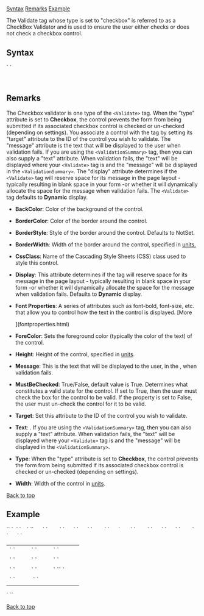 # <Validate type="checkbox">

<a name="top"></a>

[Syntax](#syntax) [Remarks](#remarks) [Example](#example)

The Validate tag whose type is set to "checkbox" is referred to as a CheckBox Validator and is used to ensure the user either checks or does not check a checkbox control.

<a name="syntax"></a>

## Syntax

<div class="Code">`<Validate`  
`` BackColor="_color name_|#dddddd"  
    BorderColor="_color name_|#dddddd"  
    BorderStyle="**NotSet**|None|Dotted|Dashed|Solid|Double|Groove|Ridge| Inset|Outset"  
    BorderWidth="_size_"  
    CssClass="_string_"  
    Display="Static|**Dynamic**"`  
`   Font-Bold="True|**False**"  
    Font-Italic="True|**False**"  
    Font-Names="_string_"  
    Font-Overline="True|**False**"  
    Font-Size="_string_|Smaller|Larger|XX-Small|X-Small|Small|Medium| Large|X-Large|XX-Large"  
    Font-Strikeout="True|**False**"  
    Font-Underline="True|**False**"  
    ForeColor="_color name_|#dddddd"  
    Height="_size_"  
    Message="_string_"  
    MustBeChecked="**True**|False"  
    Target="_string_"  
    Text="_string_"  
    Type="Checkbox"  
    Width="_size_"``  
`/> `</div>

 <a name="remarks"></a>

## Remarks

The Checkbox validator is one type of the `<Validate>` tag. When the "type" attribute is set to **Checkbox**, the control prevents the form from being submitted if its associated checkbox control is checked or un-checked (depending on settings). You associate a control with the <span style="font-family: monospace;" xmlns="http://www.w3.org/1999/xhtml"><Validate></span> tag by setting its "target" attribute to the ID of the control you wish to validate. The "message" attribute is the text that will be displayed to the user when validation fails. If you are using the `<ValidationSummary>` tag, then you can also supply a "text" attribute. When validation fails, the "text" will be displayed where your `<Validate>` tag is and the "message" will be displayed in the `<ValidationSummary>`. The "display" attribute determines if the `<Validate>` tag will reserve space for its message in the page layout - typically resulting in blank space in your form -or whether it will dynamically allocate the space for the message when validation fails. The `<Validate>` tag defaults to **Dynamic** display.  

*   **BackColor**: Color of the background of the control.  

*   **BorderColor**: Color of the border around the control.  

*   **BorderStyle**: Style of the border around the control. Defaults to NotSet.  

*   **BorderWidth**: Width of the border around the control, specified in [units.](units.html)  

*   **CssClass**: Name of the Cascading Style Sheets (CSS) class used to style this control.  

*   **Display**: This attribute determines if the <Validate> tag will reserve space for its message in the page layout - typically resulting in blank space in your form -or whether it will dynamically allocate the space for the message when validation fails. Defaults to **Dynamic** display.  

*   **Font Properties**: A series of attributes such as font-bold, font-size, etc. that allow you to control how the text in the control is displayed. [More  

    ](fontproperties.html)
*   **ForeColor**: Sets the foreground color (typically the color of the text) of the control.  

*   **Height**: Height of the control, specified in [units](units.html).  

*   **Message**: This is the text that will be displayed to the user, in the <span style="font-family: monospace;" xmlns="http://www.w3.org/1999/xhtml"><ValidationSummary></span>, when validation fails.  

*   **MustBeChecked**: True/False, default value is True. Determines what constitutes a valid state for the control. If set to True, then the user must check the box for the control to be valid. If the property is set to False, the user must un-check the control for it to be valid.  

*   **Target**: Set this attribute to the ID of the control you wish to validate.  

*   **Text**: . If you are using the `<ValidationSummary>` tag, then you can also supply a "text" attribute. When validation fails, the "text" will be displayed where your `<Validate>` tag is and the "message" will be displayed in the `<ValidationSummary>`.  

*   **Type**: When the "type" attribute is set to **Checkbox**, the control prevents the form from being submitted if its associated checkbox control is checked or un-checked (depending on settings).  

*   **Width**: Width of the control in [units](units.html).  

[Back to top](#top)<a name="example"></a>

## Example

<div class="Code" xmlns="">`<AddForm>`  
`  <SubmitCommand CommandText="INSERT INTO Users(FirstName, LastName) VALUES(@FirstName, @LastName)" />`  
`    <table>`  
``      <tr>`  
`        <td>`  
`          <Label For="txtFirstName" Text="First Name" />`  
`          <TextBox Id="txtFirstName" DataField="FirstName" DataType="string" />`  
`        </td>`  
`      </tr>`  
`      <tr>`  
`        <td>`  
`          <Label For="txtLastName" Text="Last Name" />`  
`          <TextBox Id="txtLastName" DataField="LastName" DataType="string" />`  
`        </td>`  
`      </tr>`  
      <tr>`  
`        <td>`  
`          <Label For="chkAgree" Text="I Agree to the Terms of Service" />`  
`          <Checkbox Id="chkAgree" DataField="Agree" DataType="boolean" />`  
`<span style="color: #ff0000;"><Validate Type="checkbox" target="chkAgree" mustbechecked="True" message="You must agree to the terms" /></span>`  
`        </td>`  
`      </tr>`  
`      <tr>`  
`        <td colspan="2">`  
`          <AddButton text="Add" />&nbsp;<CancelButton text="Cancel" />`  
`        </td>`  
`      </tr>`  
`    </table>`  
`</AddForm>`</div>

[Back to top](#top)